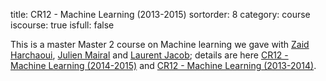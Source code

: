 title: CR12 - Machine Learning (2013-2015)
sortorder: 8
category: course
iscourse: true
isfull: false

This is a master Master 2 course on Machine learning we gave with [Zaid Harchaoui](http://faculty.washington.edu/zaid/), [Julien Mairal](http://lear.inrialpes.fr/people/mairal/) and [Laurent Jacob](http://lbbe.univ-lyon1.fr/-Jacob-Laurent-.html?lang=fr);
details are here [CR12 - Machine Learning (2014-2015)](http://lear.inrialpes.fr/people/mairal/teaching/2014-2015/M2ENS/) and [CR12 - Machine Learning (2013-2014)](http://lear.inrialpes.fr/people/harchaoui/teaching/2013-2014/ensl/m2/).